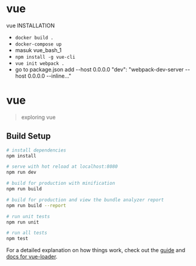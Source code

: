 # vue
vue
INSTALLATION
- `docker build .`
- `docker-compose up`
- masuk vue_bash_1
- `npm install -g vue-cli`
- `vue init webpack .`
- go to package.json add --host 0.0.0.0 "dev": "webpack-dev-server --host 0.0.0.0 --inline..."

# vue

> exploring vue

## Build Setup

``` bash
# install dependencies
npm install

# serve with hot reload at localhost:8080
npm run dev

# build for production with minification
npm run build

# build for production and view the bundle analyzer report
npm run build --report

# run unit tests
npm run unit

# run all tests
npm test
```

For a detailed explanation on how things work, check out the [guide](http://vuejs-templates.github.io/webpack/) and [docs for vue-loader](http://vuejs.github.io/vue-loader).
